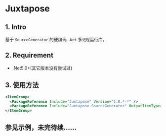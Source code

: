 # Juxtapose
## 1. Intro
基于 `SourceGenerator` 的硬编码 `.Net` 多`进程`运行库。

## 2. Requirement
 - .Net5.0+(其它版本没有尝试过)

## 3. 使用方法
```XML
<ItemGroup>
  <PackageReference Include="Juxtapose" Version="1.0.*-*" />
  <PackageReference Include="Juxtapose.SourceGenerator" OutputItemType="Analyzer" ReferenceOutputAssembly="false" Version="1.0.*-*" />
</ItemGroup>
```
## 参见示例，未完待续......